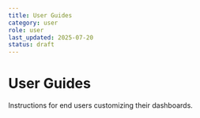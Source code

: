 ```yaml
---
title: User Guides
category: user
role: user
last_updated: 2025-07-20
status: draft
---
```


# User Guides

Instructions for end users customizing their dashboards.
